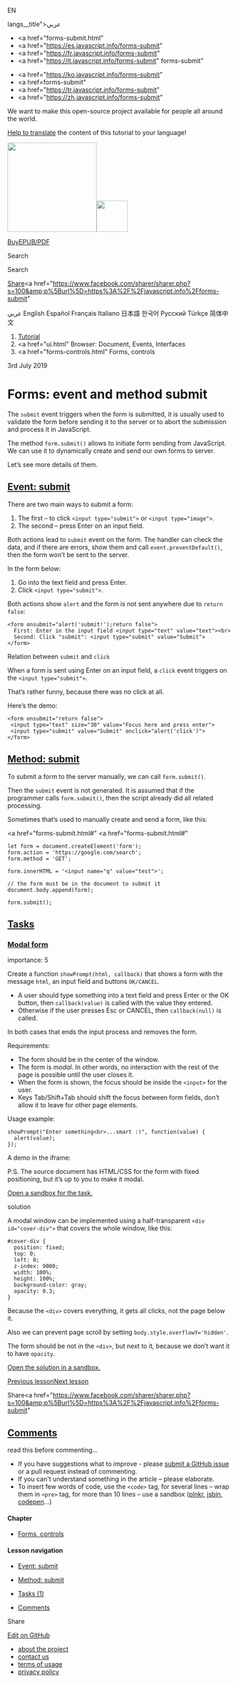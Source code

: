 EN

langs\_\_title">عربي</span></a>

-   <a href="forms-submit.html"
-   <a href="https://es.javascript.info/forms-submit"
-   <a href="https://fr.javascript.info/forms-submit"
-   <a href="https://it.javascript.info/forms-submit"
    forms-submit"

<!-- -->

-   <a href="https://ko.javascript.info/forms-submit"
-   <a href=forms-submit"
-   <a href="https://tr.javascript.info/forms-submit"
-   <a href="https://zh.javascript.info/forms-submit"

We want to make this open-source project available for people all around the world.

[Help to translate](translate.html) the content of this tutorial to your language!

<a href="index.html" class="sitetoolbar__link sitetoolbar__link_logo"><img src="img/sitetoolbar__logo_en.svg" class="sitetoolbar__logo sitetoolbar__logo_normal" width="200" /><img src="img/sitetoolbar__logo_small_en.svg" class="sitetoolbar__logo sitetoolbar__logo_small" width="70" /></a>

<a href="ebook.html" class="buy-book-button"><span class="buy-book-button__extra-text">Buy</span>EPUB/PDF</a>

Search

Search

<a href="tutorial/map.html" class="map">

<span class="share-icons__title">Share</span><a href="https://twitter.com/share?url=https%3A%2F%2Fjavascript.info%2Fforms-submit" class="share share_tw"></a><a href="https://www.facebook.com/sharer/sharer.php?s=100&amp;p%5Burl%5D=https%3A%2F%2Fjavascript.info%2Fforms-submit" </a>

عربي English Español Français Italiano 日本語 한국어 Русский Türkçe 简体中文

1.  <a href="index.html" class="breadcrumbs__link"><span class="breadcrumbs__hidden-text">Tutorial</span></a>
2.  <span id="breadcrumb-1"><a href="ui.html" Browser: Document, Events, Interfaces</span></a></span>
3.  <span id="breadcrumb-2"><a href="forms-controls.html" Forms, controls</span></a></span>

3rd July 2019

# Forms: event and method submit

The `submit` event triggers when the form is submitted, it is usually used to validate the form before sending it to the server or to abort the submission and process it in JavaScript.

The method `form.submit()` allows to initiate form sending from JavaScript. We can use it to dynamically create and send our own forms to server.

Let’s see more details of them.

## <a href="forms-submit.html#event-submit" id="event-submit" class="main__anchor">Event: submit</a>

There are two main ways to submit a form:

1.  The first – to click `<input type="submit">` or `<input type="image">`.
2.  The second – press Enter on an input field.

Both actions lead to `submit` event on the form. The handler can check the data, and if there are errors, show them and call `event.preventDefault()`, then the form won’t be sent to the server.

In the form below:

1.  Go into the text field and press Enter.
2.  Click `<input type="submit">`.

Both actions show `alert` and the form is not sent anywhere due to `return false`:

    <form onsubmit="alert('submit!');return false">
      First: Enter in the input field <input type="text" value="text"><br>
      Second: Click "submit": <input type="submit" value="Submit">
    </form>

<span class="important__type">Relation between `submit` and `click`</span>

When a form is sent using Enter on an input field, a `click` event triggers on the `<input type="submit">`.

That’s rather funny, because there was no click at all.

Here’s the demo:

    <form onsubmit="return false">
     <input type="text" size="30" value="Focus here and press enter">
     <input type="submit" value="Submit" onclick="alert('click')">
    </form>

## <a href="forms-submit.html#method-submit" id="method-submit" class="main__anchor">Method: submit</a>

To submit a form to the server manually, we can call `form.submit()`.

Then the `submit` event is not generated. It is assumed that if the programmer calls `form.submit()`, then the script already did all related processing.

Sometimes that’s used to manually create and send a form, like this:

<a href="forms-submit.html#"
<a href="forms-submit.html#"

    let form = document.createElement('form');
    form.action = 'https://google.com/search';
    form.method = 'GET';

    form.innerHTML = '<input name="q" value="test">';

    // the form must be in the document to submit it
    document.body.append(form);

    form.submit();

## <a href="forms-submit.html#tasks" class="tasks__title-anchor main__anchor main__anchor main__anchor_noicon">Tasks</a>

### <a href="forms-submit.html#modal-form" id="modal-form" class="main__anchor">Modal form</a>

<a href="task/modal-dialog.html" class="task__open-link"></a>

<span class="task__importance" title="How important is the task, from 1 to 5">importance: 5</span>

Create a function `showPrompt(html, callback)` that shows a form with the message `html`, an input field and buttons `OK/CANCEL`.

-   A user should type something into a text field and press Enter or the OK button, then `callback(value)` is called with the value they entered.
-   Otherwise if the user presses Esc or CANCEL, then `callback(null)` is called.

In both cases that ends the input process and removes the form.

Requirements:

-   The form should be in the center of the window.
-   The form is _modal_. In other words, no interaction with the rest of the page is possible until the user closes it.
-   When the form is shown, the focus should be inside the `<input>` for the user.
-   Keys Tab/Shift<span class="shortcut__plus">+</span>Tab should shift the focus between form fields, don’t allow it to leave for other page elements.

Usage example:

    showPrompt("Enter something<br>...smart :)", function(value) {
      alert(value);
    });

A demo in the iframe:

P.S. The source document has HTML/CSS for the form with fixed positioning, but it’s up to you to make it modal.

[Open a sandbox for the task.](https://plnkr.co/edit/uZtz29nBZSMuAixB?p=preview)

solution

A modal window can be implemented using a half-transparent `<div id="cover-div">` that covers the whole window, like this:

    #cover-div {
      position: fixed;
      top: 0;
      left: 0;
      z-index: 9000;
      width: 100%;
      height: 100%;
      background-color: gray;
      opacity: 0.3;
    }

Because the `<div>` covers everything, it gets all clicks, not the page below it.

Also we can prevent page scroll by setting `body.style.overflowY='hidden'`.

The form should be not in the `<div>`, but next to it, because we don’t want it to have `opacity`.

[Open the solution in a sandbox.](https://plnkr.co/edit/RYj0BZzi9FSEyTy0?p=preview)

<a href="events-change-input.html" class="page__nav page__nav_prev"><span class="page__nav-text"><span class="page__nav-text-shortcut"></span></span><span class="page__nav-text-alternate">Previous lesson</span></a><a href="loading.html" class="page__nav page__nav_next"><span class="page__nav-text"><span class="page__nav-text-shortcut"></span></span><span class="page__nav-text-alternate">Next lesson</span></a>

<span class="share-icons__title">Share</span><a href="https://twitter.com/share?url=https%3A%2F%2Fjavascript.info%2Fforms-submit" class="share share_tw"></a><a href="https://www.facebook.com/sharer/sharer.php?s=100&amp;p%5Burl%5D=https%3A%2F%2Fjavascript.info%2Fforms-submit" </a>

<a href="tutorial/map.html" class="map">

## <a href="forms-submit.html#comments" id="comments">Comments</a>

<span class="comments__read-before-link">read this before commenting…</span>

-   If you have suggestions what to improve - please [submit a GitHub issue](https://github.com/javascript-tutorial/en.javascript.info/issues/new) or a pull request instead of commenting.
-   If you can't understand something in the article – please elaborate.
-   To insert few words of code, use the `<code>` tag, for several lines – wrap them in `<pre>` tag, for more than 10 lines – use a sandbox ([plnkr](https://plnkr.co/edit/?p=preview), [jsbin](https://jsbin.com), [codepen](http://codepen.io)…)

<a href="tutorial/map.html" class="map"></a>

#### Chapter

-   <a href="forms-controls.html" class="sidebar__link">Forms, controls</a>

#### Lesson navigation

-   <a href="forms-submit.html#event-submit" class="sidebar__link">Event: submit</a>
-   <a href="forms-submit.html#method-submit" class="sidebar__link">Method: submit</a>

-   <a href="forms-submit.html#tasks" class="sidebar__link">Tasks (1)</a>
-   <a href="forms-submit.html#comments" class="sidebar__link">Comments</a>

Share

<a href="https://twitter.com/share?url=https%3A%2F%2Fjavascript.info%2Fforms-submit" class="share share_tw sidebar__share"></a><a href="https://www.facebook.com/sharer/sharer.php?s=100&amp;p%5Burl%5D=https%3A%2F%2Fjavascript.info%2Fforms-submit" class="share share_fb sidebar__share"></a>

<a href="https://github.com/javascript-tutorial/en.javascript.info/blob/master/2-ui/4-forms-controls/4-forms-submit" class="sidebar__link">Edit on GitHub</a>

-   <a href="about.html" class="page-footer__link">about the project</a>
-   <a href="about.html#contact-us" class="page-footer__link">contact us</a>
-   <a href="terms.html" class="page-footer__link">terms of usage</a>
-   <a href="privacy.html" class="page-footer__link">privacy policy</a>
